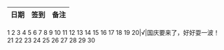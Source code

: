 
日期|签到|备注
:---------------|:---------------|:---------------
1
2
3
4
5
6
7
8
9
10
11
12
13
14
15
16
17
18
19
20|√|国庆要来了，好好耍一波！
21
22
23
24
25
26
27
28
29
30
